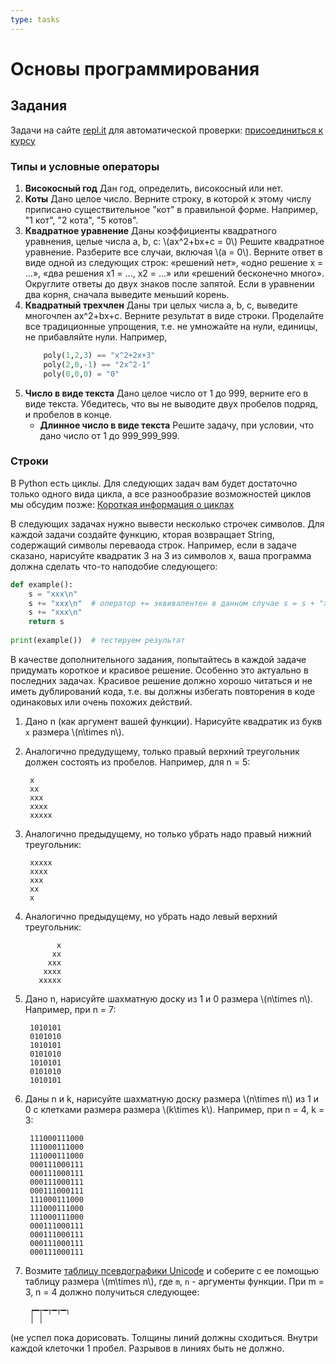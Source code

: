 ```yaml
---
type: tasks
---
```


# Основы программирования

## Задания

Задачи на сайте [repl.it](http://repl.it) для автоматической проверки:
[присоединиться к курсу](https://repl.it/classroom/invite/Y4lXO57)

### Типы и условные операторы
1. **Високосный год** Дан год, определить, високосный или нет.
1. **Коты** Дано целое число. Верните строку, в которой к этому числу приписано существительное "кот"
в правильной форме. Например, "1 кот", "2 кота", "5 котов".
1. **Квадратное уравнение** Даны коэффициенты квадратного уравнения, целые числа a, b, c: \\(ax^2+bx+c = 0\\) Решите квадратное уравнение.
Разберите все случаи, включая \\(a = 0\\). Верните ответ в виде одной из следующих строк: «решений нет», «одно решение x = ...»,
«два решения x1 = ..., x2 = ...» или «решений бесконечно много». Округлите ответы до двух знаков после запятой.
Если в уравнении два корня, сначала выведите меньший корень.
1. **Квадратный трехчлен** Даны три целых числа a, b, с, выведите многочлен ax^2+bx+с. Верните результат в виде строки.
Проделайте все традиционные упрощения, т.е. не умножайте на нули, единицы, не прибавляйте нули. Например,
    ```python
        poly(1,2,3) == "x^2+2x+3"
        poly(2,0,-1) == "2x^2-1"
        poly(0,0,0) = "0"
    ```
1. **Число в виде текста** Дано целое число от 1 до 999, верните его в виде текста. Убедитесь, что вы не выводите двух пробелов подряд,
и пробелов в конце.
    * **Длинное число в виде текста** Решите задачу, при условии, что дано число от 1 до 999_999_999.

### Строки
В Python есть циклы. Для следующих задач вам будет достаточно только одного вида цикла, а все разнообразие возможностей циклов мы обсудим позже: [Короткая информация о циклах](loops.md)

В следующих задачах нужно вывести несколько строчек символов. Для каждой задачи создайте функцию, кторая возвращает String, содержащий
символы переваода строк. Например, если в задаче сказано, нарисуйте квадратик 3 на 3 из символов x, ваша программа должна сделать
что-то наподобие следующего:
```python
def example():
    s = "xxx\n"
    s += "xxx\n"  # оператор += эквивалентен в данном случае s = s + "xxx\n"
    s += "xxx\n"
    return s
    
print(example())  # тестируем результат
```

В качестве дополнительного задания, попытайтесь в каждой задаче придумать короткое и красивое решение. Особенно это актуально в последних задачах. Красивое решение должно хорошо читаться и не иметь дублирований кода, т.е. вы должны избегать повторения
в коде одинаковых или очень похожих действий.

1. Дано n (как аргумент вашей функции). Нарисуйте квадратик из букв `x` размера \\(n\\times n\\).
1. Аналогично предудущему, только правый верхний треугольник должен состоять из пробелов. Например, для n = 5:

        x
        xx
        xxx
        xxxx
        xxxxx
        
1. Аналогично предыдущему, но только убрать надо правый нижний треугольник:

        xxxxx
        xxxx
        xxx
        xx
        x
        
1. Аналогично предыдущему, но убрать надо левый верхний треугольник:

              x
             xx
            xxx
           xxxx
          xxxxx
          
1. Дано n, нарисуйте шахматную доску из 1 и 0 размера \\(n\\times n\\). Например, при n = 7:

        1010101
        0101010
        1010101
        0101010
        1010101
        0101010
        1010101
        
1. Даны n и k, нарисуйте шахматную доску размера \\(n\\times n\\) из 1 и 0 с клетками размера размера \\(k\\times k\\). Например,
при n = 4, k = 3:

        111000111000
        111000111000
        111000111000
        000111000111
        000111000111
        000111000111
        000111000111
        111000111000
        111000111000
        111000111000
        000111000111
        000111000111
        000111000111
        000111000111
        
1. Возмите [таблицу псевдографики Unicode](https://ru.wikipedia.org/wiki/%D0%9F%D1%81%D0%B5%D0%B2%D0%B4%D0%BE%D0%B3%D1%80%D0%B0%D1%84%D0%B8%D0%BA%D0%B0) и соберите с ее помощью
таблицу размера \\(m\\times n\\), где `m`, `n` - аргументы функции. При m = 3, n = 4 должно получиться следующее:

        ┍━┬━┬━┬━┐
        │ │
        
(не успел пока дорисовать. Толщины линий должны сходиться. Внутри каждой клеточки 1 пробел. Разрывов в линиях быть не должно.
